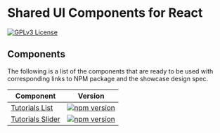 # Shared UI Components for React

[![GPLv3 License](https://img.shields.io/badge/License-GPL%20v3-yellow.svg)](https://opensource.org/licenses/)

## Components

The following is a list of the components that are ready to be used with corresponding links to NPM package and the showcase design spec.

Component | Version
--- | ---
[Tutorials List](https://wpmudev.github.io/shared-ui-react/?path=/story/tutorials-list--primary) | [![npm version](https://badge.fury.io/js/%40wpmudev%2Freact-tutorials-list.svg)](https://badge.fury.io/js/%40wpmudev%2Freact-tutorials-list)
[Tutorials Slider](https://wpmudev.github.io/shared-ui-react/?path=/story/tutorials-slider--primary) | [![npm version](https://badge.fury.io/js/%40wpmudev%2Freact-tutorials-slider.svg)](https://badge.fury.io/js/%40wpmudev%2Freact-tutorials-slider)